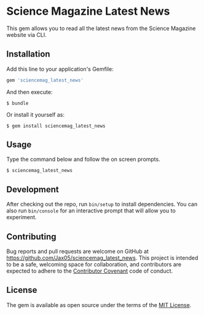 # Science Magazine Latest News

This gem allows you to read all the latest news from the Science Magazine website via CLI.

## Installation

Add this line to your application's Gemfile:

```ruby
gem 'sciencemag_latest_news'
```

And then execute:

    $ bundle

Or install it yourself as:

    $ gem install sciencemag_latest_news

## Usage

Type the command below and follow the on screen prompts.

    $ sciencemag_latest_news

## Development

After checking out the repo, run `bin/setup` to install dependencies. You can also run `bin/console` for an interactive prompt that will allow you to experiment.

## Contributing

Bug reports and pull requests are welcome on GitHub at https://github.com/Jax05/sciencemag_latest_news. This project is intended to be a safe, welcoming space for collaboration, and contributors are expected to adhere to the [Contributor Covenant](http://contributor-covenant.org) code of conduct.


## License

The gem is available as open source under the terms of the [MIT License](http://opensource.org/licenses/MIT).
